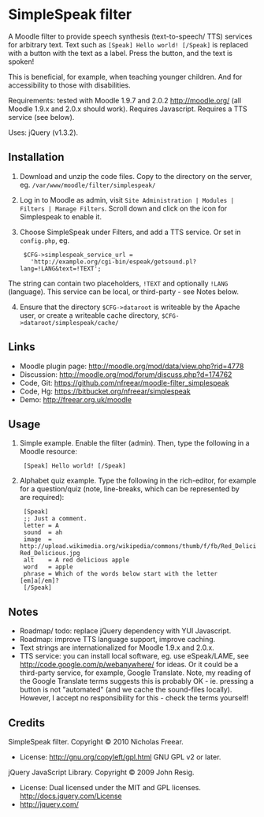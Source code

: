 <!-- -*- markdown -*- -->

SimpleSpeak filter
==================

A Moodle filter to provide speech synthesis (text-to-speech/ TTS) services for
arbitrary text. Text such as `[Speak] Hello world! [/Speak]` is replaced with
a button with the text as a label. Press the button, and the text is spoken!

This is beneficial, for example, when teaching younger children. And for
accessibility to those with disabilities.

Requirements: tested with Moodle 1.9.7 and 2.0.2 <http://moodle.org/> (all Moodle
1.9.x and 2.0.x should work). Requires Javascript. Requires a TTS service (see below).

Uses:  jQuery (v1.3.2).

Installation
------------ 
1. Download and unzip the code files. Copy to the directory on the server,
  eg. `/var/www/moodle/filter/simplespeak/`
2. Log in to Moodle as admin, visit `Site Administration | Modules | Filters |
  Manage Filters`. Scroll down and click on the icon for Simplespeak to enable it.
3. Choose SimpleSpeak under Filters, and add a TTS service. Or set in `config.php`, eg.

        $CFG->simplespeak_service_url =
          'http://example.org/cgi-bin/espeak/getsound.pl?lang=!LANG&text=!TEXT';

  The string can contain two placeholders, `!TEXT` and optionally `!LANG` (language).
  This service can be local, or third-party - see Notes below.

4. Ensure that the directory `$CFG->dataroot` is writeable by the Apache user,
  or create a writeable cache directory, `$CFG->dataroot/simplespeak/cache/`

Links
-----
* Moodle plugin page: <http://moodle.org/mod/data/view.php?rid=4778>
* Discussion: <http://moodle.org/mod/forum/discuss.php?d=174762>
* Code, Git: <https://github.com/nfreear/moodle-filter_simplespeak>
* Code, Hg:  <https://bitbucket.org/nfreear/simplespeak>
* Demo: <http://freear.org.uk/moodle>

Usage
-----
1. Simple example. Enable the filter (admin). Then, type the following in a Moodle resource:

        [Speak] Hello world! [/Speak]
 
2. Alphabet quiz example. Type the following in the rich-editor, for example for a
question/quiz (note, line-breaks, which can be represented by <br /> are required):

        [Speak]
        ;; Just a comment.
        letter = A
        sound  = ah
        image  = http://upload.wikimedia.org/wikipedia/commons/thumb/f/fb/Red_Delicious.jpg/240px-Red_Delicious.jpg
        alt    = A red delicious apple
        word   = apple
        phrase = Which of the words below start with the letter [em]a[/em]?
        [/Speak]

Notes
-----
* Roadmap/ todo: replace jQuery dependency with YUI Javascript.
* Roadmap: improve TTS language support, improve caching.
* Text strings are internationalized for Moodle 1.9.x and 2.0.x.
* TTS service: you can install local software, eg. use eSpeak/LAME, see
      <http://code.google.com/p/webanywhere/> for ideas.
  Or it could be a third-party service, for example, Google Translate.
  Note, my reading of the Google Translate terms suggests this is probably OK - 
  ie. pressing a button is not "automated" (and we cache the sound-files locally).
  However, I accept no responsibility for this - check the terms yourself!

Credits
-------
SimpleSpeak filter. Copyright © 2010 Nicholas Freear.

* License: <http://gnu.org/copyleft/gpl.html> GNU GPL v2 or later.

jQuery JavaScript Library. Copyright © 2009 John Resig.

* License: Dual licensed under the MIT and GPL licenses.
  <http://docs.jquery.com/License>
* <http://jquery.com/>

